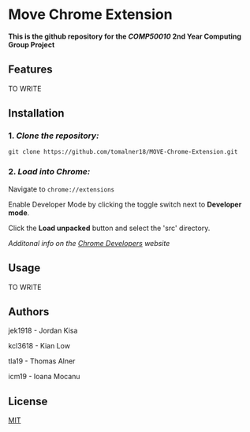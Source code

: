 # Move Chrome Extension

**This is the github repository for the  *COMP50010* 2nd Year Computing Group Project**


## Features

TO WRITE 
## Installation


### 1. _Clone the repository:_

```
git clone https://github.com/tomalner18/MOVE-Chrome-Extension.git
```
### 2. _Load into Chrome:_

Navigate to ```chrome://extensions```

Enable Developer Mode by clicking the toggle switch next to **Developer mode**.

Click the **Load unpacked** button and select the 'src' directory.

_Additonal info on the [Chrome Developers](https://developer.chrome.com/docs/extensions/mv3/getstarted/) website_



## Usage

TO WRITE

## Authors

jek1918 - Jordan Kisa

kcl3618 - Kian Low

tla19 - Thomas Alner

icm19 - Ioana Mocanu




## License
[MIT](https://choosealicense.com/licenses/mit/)
